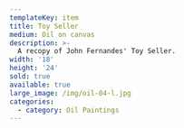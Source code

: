 ```yaml
---
templateKey: item
title: Toy Seller
medium: Oil on canvas
description: >-
  A recopy of John Fernandes' Toy Seller.
width: '18'
height: '24'
sold: true
available: true
large_image: /img/oil-04-l.jpg
categories:
  - category: Oil Paintings
---
```


